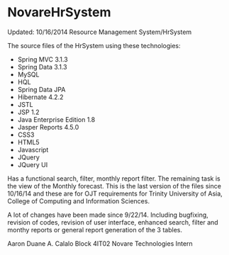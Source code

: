 NovareHrSystem
==============

Updated: 10/16/2014
Resource Management System/HrSystem

The source files of the HrSystem using these technologies:
- Spring MVC 3.1.3
- Spring Data 3.1.3
- MySQL
- HQL
- Spring Data JPA
- Hibernate 4.2.2
- JSTL
- JSP 1.2
- Java Enterprise Edition 1.8
- Jasper Reports 4.5.0
- CSS3
- HTML5
- Javascript
- JQuery
- JQuery UI

Has a functional search, filter, monthly report filter. The remaining task is the view of the Monthly forecast.
This is the last version of the files since 10/16/14 and these are for OJT requirements for Trinity University of Asia, College of Computing and Information Sciences.

A lot of changes have been made since 9/22/14. Including bugfixing, revision of codes, revision of user interface, enhanced search, filter and monthy reports or general report generation of the 3 tables.

Aaron Duane A. Calalo
Block 4IT02
Novare Technologies Intern
